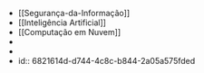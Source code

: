 - [[Segurança-da-Informação]]
- [[Inteligência Artificial]]
- [[Computação em Nuvem]]
-
-
- id:: 6821614d-d744-4c8c-b844-2a05a575fded